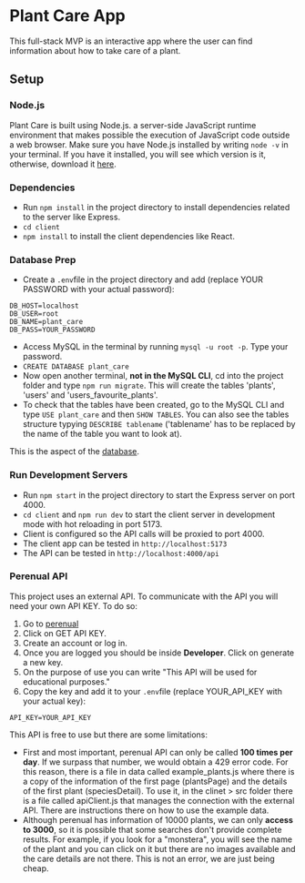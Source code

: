 # Plant Care App

This full-stack MVP is an interactive app where the user can find information about how to take care of a plant.

## Setup

### Node.js

Plant Care is built using Node.js. a server-side JavaScript runtime environment that makes possible the execution of JavaScript code outside a web browser. Make sure you have Node.js installed by writing `node -v` in your terminal. If you have it installed, you will see which version is it, otherwise, download it [here](https://nodejs.org/en).

### Dependencies

- Run `npm install` in the project directory to install dependencies related to the server like Express.
- `cd client`
- `npm install` to install the client dependencies like React.

### Database Prep

- Create a `.env`file in the project directory and add (replace YOUR PASSWORD with your actual password):

```
DB_HOST=localhost
DB_USER=root
DB_NAME=plant_care
DB_PASS=YOUR_PASSWORD
```

- Access MySQL in the terminal by running `mysql -u root -p`. Type your password.
- `CREATE DATABASE plant_care`
- Now open another terminal, **not in the MySQL CLI**, cd into the project folder and type `npm run migrate`. This will create the tables 'plants', 'users' and 'users_favourite_plants'.
- To check that the tables have been created, go to the MySQL CLI and type `USE plant_care` and then `SHOW TABLES`. You can also see the tables structure typying `DESCRIBE tablename` ('tablename' has to be replaced by the name of the table you want to look at).

This is the aspect of the [database](https://drawsql.app/teams/marias-team-14/diagrams/plant-care).

### Run Development Servers

- Run `npm start` in the project directory to start the Express server on port 4000.
- `cd client` and `npm run dev` to start the client server in development mode with hot reloading in port 5173.
- Client is configured so the API calls will be proxied to port 4000.
- The client app can be tested in `http://localhost:5173`
- The API can be tested in `http://localhost:4000/api`

### Perenual API

This project uses an external API. To communicate with the API you will need your own API KEY. To do so:

1. Go to [perenual](https://perenual.com/docs/api)
2. Click on GET API KEY.
3. Create an account or log in.
4. Once you are logged you should be inside **Developer**. Click on generate a new key.
5. On the purpose of use you can write "This API will be used for educational purposes."
6. Copy the key and add it to your `.env`file (replace YOUR_API_KEY with your actual key):

```
API_KEY=YOUR_API_KEY
```

This API is free to use but there are some limitations:

- First and most important, perenual API can only be called **100 times per day**. If we surpass that number, we would obtain a 429 error code. For this reason, there is a file in data called example_plants.js where there is a copy of the information of the first page (plantsPage) and the details of the first plant (speciesDetail). To use it, in the clinet > src folder there is a file called apiClient.js that manages the connection with the external API. There are instructions there on how to use the example data.
- Although perenual has information of 10000 plants, we can only **access to 3000**, so it is possible that some searches don't provide complete results. For example, if you look for a "monstera", you will see the name of the plant and you can click on it but there are no images available and the care details are not there. This is not an error, we are just being cheap.
